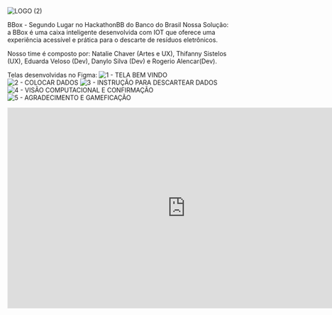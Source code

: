 ![LOGO (2)](https://github.com/user-attachments/assets/458eb6fc-79b3-4253-a6a7-a9810eae4680)

BBox - Segundo Lugar no HackathonBB do Banco do Brasil
Nossa Solução: a BBox é uma caixa inteligente desenvolvida com IOT que oferece uma experiência acessível e prática para o descarte de resíduos eletrônicos.

Nosso time é composto por: 
Natalie Chaver (Artes e UX), Thifanny Sistelos (UX), 
Eduarda Veloso (Dev), Danylo Silva (Dev) e Rogerio Alencar(Dev).

Telas desenvolvidas no Figma:
![1 - TELA BEM VINDO](https://github.com/user-attachments/assets/4060e173-d616-4274-9d8a-56130a7067fd)
![2 - COLOCAR DADOS](https://github.com/user-attachments/assets/3772aa2f-f152-49b9-9986-48ceca741f51)
![3 - INSTRUÇÃO PARA DESCARTEAR DADOS](https://github.com/user-attachments/assets/a1648f7f-bf97-4753-8c1d-fa78fe81b7fa)
![4 - VISÃO COMPUTACIONAL E CONFIRMAÇÃO](https://github.com/user-attachments/assets/5c37a2af-4b5d-452f-a6a3-ec5d08753fbe)
![5 - AGRADECIMENTO E GAMEFICAÇÃO](https://github.com/user-attachments/assets/c12b9e2d-b777-4b6b-a2fe-33ebc35ae8c2)

<iframe style="border: 1px solid rgba(0, 0, 0, 0.1);" width="800" height="450" src="https://embed.figma.com/proto/wkhxhoQRlMXQ9IpgLmOeuP/Rename?node-id=8-37&node-type=canvas&scaling=scale-down&content-scaling=fixed&page-id=9%3A16&embed-host=share" allowfullscreen></iframe>

